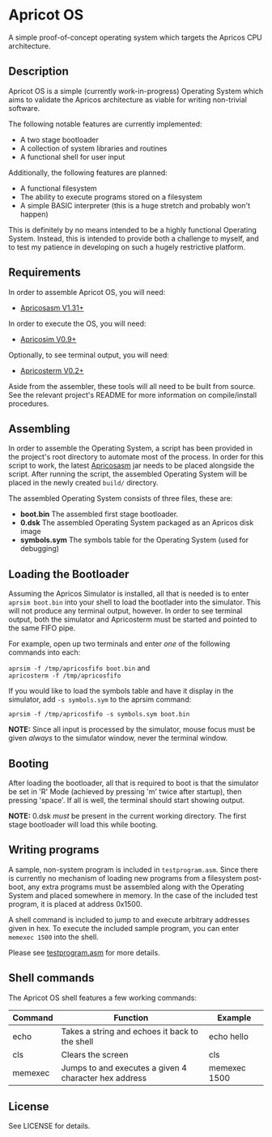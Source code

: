 Apricot OS
==========

A simple proof-of-concept operating system which targets the Apricos CPU architecture.


Description
-----------

Apricot OS is a simple (currently work-in-progress) Operating System which aims to validate the
Apricos architecture as viable for writing non-trivial software.

The following notable features are currently implemented:

- A two stage bootloader
- A collection of system libraries and routines
- A functional shell for user input


Additionally, the following features are planned:

- A functional filesystem
- The ability to execute programs stored on a filesystem
- A simple BASIC interpreter (this is a huge stretch and probably won't happen)

This is definitely by no means intended to be a highly functional Operating System. Instead, this is intended
to provide both a challenge to myself, and to test my patience in developing on such a hugely restrictive platform.


Requirements
------------

In order to assemble Apricot OS, you will need:

- [Apricosasm V1.31+](https://github.com/drdanick/apricosasm-java/releases)

In order to execute the OS, you will need:

- [Apricosim V0.9+](https://github.com/drdanick/apricosim-curses/releases)

Optionally, to see terminal output, you will need:

- [Apricosterm V0.2+](https://github.com/drdanick/apricosterm/releases)

Aside from the assembler, these tools will all need to be built from source. See the relevant project's README
for more information on compile/install procedures.


Assembling
----------

In order to assemble the Operating System, a script has been provided in the project's root directory to automate
most of the process. In order for this script to work, the latest [Apricosasm](https://github.com/drdanick/apricosasm-java/releases)
jar needs to be placed alongside the script. After running the script, the assembled Operating System will be placed in the newly
created `build/` directory.

The assembled Operating System consists of three files, these are:

- **boot.bin**    The assembled first stage bootloader.
- **0.dsk**       The assembled Operating System packaged as an Apricos disk image
- **symbols.sym** The symbols table for the Operating System (used for debugging)


Loading the Bootloader
----------------------

Assuming the Apricos Simulator is installed, all that is needed is to enter `aprsim boot.bin` into your
shell to load the bootlader into the simulator. This will not produce any terminal output, however.
In order to see terminal output, both the simulator and Apricosterm must be started and pointed to the
same FIFO pipe.

For example, open up two terminals and enter _one_ of the following commands into each:

`aprsim -f /tmp/apricosfifo boot.bin` and  
`apricosterm -f /tmp/apricosfifo`

If you would like to load the symbols table and have it display in the simulator, add `-s symbols.sym` to
the aprsim command:

`aprsim -f /tmp/apricosfifo -s symbols.sym boot.bin`

**NOTE:** Since all input is processed by the simulator, mouse focus must be given _always_ to the simulator window,
never the terminal window.


Booting
-------

After loading the bootloader, all that is required to boot is that the simulator be set in 'R' Mode (achieved by
pressing 'm' twice after startup), then pressing 'space'. If all is well, the terminal should start showing output.

**NOTE:** 0.dsk _must_ be present in the current working directory. The first stage bootloader will load this
while booting.


Writing programs
----------------

A sample, non-system program is included in `testprogram.asm`. Since there is currently no mechanism of loading
new programs from a filesystem post-boot, any extra programs must be assembled along with the Operating System
and placed somewhere in memory. In the case of the included test program, it is placed at address 0x1500.

A shell command is included to jump to and execute arbitrary addresses given in hex. To execute the included sample
program, you can enter `memexec 1500` into the shell.

Please see [testprogram.asm](src/testprogram.asm) for more details.


Shell commands
--------------

The Apricot OS shell features a few working commands:

| Command   | Function                                              | Example      |
| --------- | ----------------------------------------------------- | ------------ |
| echo      | Takes a string and echoes it back to the shell        | echo hello   |
| cls       | Clears the screen                                     | cls          |
| memexec   | Jumps to and executes a given 4 character hex address | memexec 1500 |


License
-------

See LICENSE for details.
